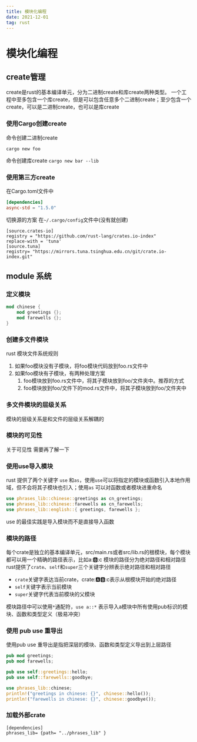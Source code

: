 ```yaml
---
title: 模块化编程
date: 2021-12-01
tag: rust
---
```

# 模块化编程
## create管理
create是rust的基本编译单元，分为二进制create和库create两种类型。
一个工程中至多包含一个库create，但是可以包含任意多个二进制create；至少包含一个create，可以是二进制create，也可以是库create

### 使用Cargo创建create

命令创建二进制create

`cargo new foo`

命令创建库create
`cargo new bar --lib`

### 使用第三方create

在Cargo.toml文件中
``` toml
[dependencies]
async-std = "1.5.0"
```

切换源的方案
在`~/.cargo/config`文件中(没有就创建)
```config
[source.crates-io]
registry = "https://github.com/rust-lang/crates.io-index"
replace-with = 'tuna'
[source.tuna]
registry= "https://mirrors.tuna.tsinghua.edu.cn/git/crate.io-index.git"
```

## module 系统
### 定义模块
```rust
mod chinese {
	mod greetings {};
	mod farewells {};
}
```
### 创建多文件模块
rust 模块文件系统规则
1. 如果foo模块没有子模块，将foo模块代码放到foo.rs文件中
2. 如果foo模块有子模块，有两种处理方案
	1. foo模块放到foo.rs文件中，将其子模块放到foo/文件夹中。推荐的方式
	2. foo模块放到foo/文件下的mod.rs文件中，将其子模块放到foo/文件夹中

### 多文件模块的层级关系
模块的层级关系是和文件的层级关系解耦的
### 模块的可见性

关于可见性 需要再了解一下
### 使用use导入模块
rust 提供了两个关键字 `use` 和`as`，使用`use`可以将指定的模块或函数引入本地作用域，但不会将其子模块也引入；使用`as` 可以对函数或者模块进重命名
``` rust
use phrases_lib::chinese::greetings as cn_greetings;
use phrases_lib::chinese::farewells as cn_farewells;
use phrases_lib::english::{ greetings, farewells };
```
use 的最佳实践是导入模块而不是直接导入函数
### 模块的路径
每个crate是独立的基本编译单元，src/main.rs或者src/lib.rs的根模块，每个模块都可以用一个精确的路径表示，比如a::b::c 模块的路径分为绝对路径和相对路径
rust提供了`crate`、`self`和`super`三个关键字分辨表示绝对路径和相对路径
* `crate`关键字表达当前crate，crate::a::b::c表示从根模块开始的绝对路径
* `self`关键字表示当前模块
* `super`关键字代表当前模块的父模块

模块路径中可以使用`*`通配符，`use a::*` 表示导入a模块中所有使用pub标识的模块、函数和类型定义（极易冲突）

### 使用 pub use 重导出
使用pub use 重导出是指把深层的模块、函数和类型定义导出到上层路径
```rust
pub mod greetings;
pub mod farewells;

pub use self::greetings::hello;
pub use self::farewells::goodbye;
```

```rust
use phrases_lib::chinese;
println!("greetings in chinese: {}", chinese::hello());
println!("farewells in chinese: {}", chinese::goodbye());
```

### 加载外部crate
```
[dependencies]
phrases_lib= {path= "../phrases_lib" }
```
